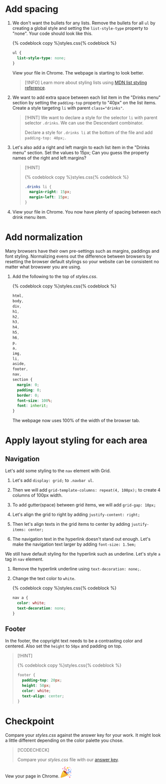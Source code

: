 # Add spacing

1. We don't want the bullets for any lists. Remove the bullets for all `ul` by creating a global style and setting the `list-style-type` property to "none". Your code should look like this.

   {% codeblock copy %}styles.css{% codeblock %}

   ```css
   ul {
     list-style-type: none;
   }
   ```

   View your file in Chrome. The webpage is starting to look better.

   > [!INFO]
   > Learn more about styling lists using [MDN list styling reference](https://developer.mozilla.org/en-US/docs/Learn/CSS/Styling_text/Styling_lists).

1. We want to add extra space between each list item in the "Drinks menu" section by setting the `padding-top` property to "40px" on the list items. Create a style targeting `li` with parent `class="drinks"`.

   > [!HINT]
   > We want to declare a style for the selector `li` with parent selector `.drinks`. We can use the Descendant combinator.
   >
   > Declare a style for `.drinks li` at the bottom of the file and add `padding-top: 40px;`.

2. Let's also add a right and left margin to each list item in the "Drinks menu" section. Set the values to 15px; Can you guess the property names of the right and left margins?

   > [!HINT]
   >
   > {% codeblock copy %}styles.css{% codeblock %}
   >
   > ```css
   > .drinks li {
   >   margin-right: 15px;
   >   margin-left: 15px;
   > }
   > ```

3. View your file in Chrome. You now have plenty of spacing between each drink menu item.

# Add normalization

Many browsers have their own pre-settings such as margins, paddings and font styling. Normalizing evens out the difference between browsers by resetting the browser default stylings so your website can be consistent no matter what browswer you are using.

1. Add the following to the top of _styles.css_.

   {% codeblock copy %}styles.css{% codeblock %}

   ```css
   html,
   body,
   div,
   h1,
   h2,
   h3,
   h4,
   h5,
   h6,
   p,
   a,
   img,
   li,
   aside,
   footer,
   nav,
   section {
     margin: 0;
     padding: 0;
     border: 0;
     font-size: 100%;
     font: inherit;
   }
   ```

   The webpage now uses 100% of the width of the browser tab.

# Apply layout styling for each area

## Navigation

Let's add some styling to the `nav` element with Grid.

1. Let's add `display: grid;` to `.navbar ul`.

2. Then we will add `grid-template-columns: repeat(4, 100px);` to create 4 columns of 100px width.

3. To add gutter(space) between grid items, we will add `grid-gap: 10px;`

4. Let's align the grid to right by adding `justify-content: right;`

5. Then let's align texts in the grid items to center by adding `justify-items: center;`

6. The navigation text in the hyperlink doesn't stand out enough. Let's make the navigation text larger by adding `font-size: 1.5em;`

We still have default styling for the hyperlink such as underline. Let's style `a` tag in `nav` element.

1. Remove the hyperlink underline using `text-decoration: none;`.

2. Change the text color to `white`.

   {% codeblock copy %}styles.css{% codeblock %}

   ```css
   nav a {
     color: white;
     text-decoration: none;
   }
   ```

## Footer

In the footer, the copyright text needs to be a contrasting color and centered. Also set the `height` to `50px` and padding on top.

   > [!HINT]
   >
   > {% codeblock copy %}styles.css{% codeblock %}
   >
   > ```css
   > footer {
   >   padding-top: 20px;
   >   height: 50px;
   >   color: white;
   >   text-align: center;
   > }
   > ```

# Checkpoint

Compare your _styles.css_ against the answer key for your work. It might look a little different depending on the color palette you chose.

> [!CODECHECK]
>
> Compare your _styles.css_ file with our [answer key](https://github.com/KansasCityWomeninTechnology/CSSCompilerPractice/blob/2023-checkpoint-3/styles.css).

Vew your page in Chrome. ![](../../images/emojis/party-popper.png)
